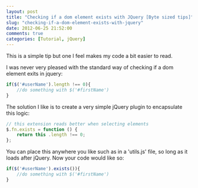 ```yaml
---
layout: post
title: "Checking if a dom element exists with JQuery [Byte sized tips]"
slug: "checking-if-a-dom-element-exists-with-jquery"
date: 2012-06-25 21:52:00
comments: true
categories: [Tutorial, jQuery]
---
```


This is a simple tip but one I feel makes my code a bit easier to read.

I was never very pleased with the standard way of checking if a dom element exits in jquery:

``` javascript
if($('#userName').length !== 0){
    //do something with $('#firstName')
}
```

The solution I like is to create a very simple jQuery plugin to encapsulate this logic:

``` javascript
// this extension reads better when selecting elements
$.fn.exists = function () {
    return this .length !== 0;
};

```
You can place this anywhere you like such as in a 'utils.js' file, so long as it loads after jQuery. Now your code
would like so:

``` javascript
if($('#userName').exists()){
    //do something with $('#firstName')
}
```

